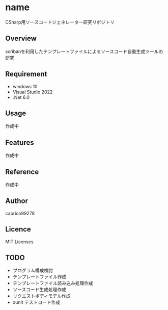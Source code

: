 # name
CSharp用ソースコードジェネレーター研究リポジトリ

## Overview
scribanを利用したテンプレートファイルによるソースコード自動生成ツールの研究

## Requirement
- windows 10
- Visual Studio 2022
- .Net 6.0

## Usage
作成中

## Features
作成中

## Reference
作成中

## Author
caprico99278

## Licence
MIT Licenses

## TODO
- プログラム構成検討
- テンプレートファイル作成
- テンプレートファイル読み込み処理作成
- ソースコード生成処理作成
- リクエストボディモデル作成
- xunit テストコード作成
